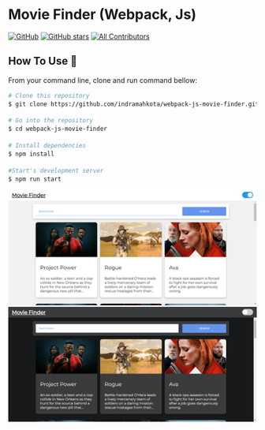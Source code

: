 # Movie Finder (Webpack, Js)

[![GitHub](https://img.shields.io/github/license/indramahkota/webpack-js-club-finder?color=blue)](https://github.com/indramahkota/webpack-js-club-finder/blob/master/LICENSE) [![GitHub stars](https://img.shields.io/github/stars/indramahkota/webpack-js-club-finder)](https://github.com/indramahkota/webpack-js-club-finder/stargazers)  [![All Contributors](https://img.shields.io/badge/all_contributors-1-orange.svg?style=flat-square)](#contributors)

## How To Use 🔧

From your command line, clone and run command bellow:

```bash
# Clone this repository
$ git clone https://github.com/indramahkota/webpack-js-movie-finder.git

# Go into the repository
$ cd webpack-js-movie-finder

# Install dependencies
$ npm install

#Start's development server
$ npm run start
```

![Movie Finder Light Mode](https://raw.githubusercontent.com/indramahkota/indramahkota.github.io/master/assets/githubs/moviefinder1-min.PNG)
![Movie Finder Dark Mode](https://raw.githubusercontent.com/indramahkota/indramahkota.github.io/master/assets/githubs/moviefinder2-min.PNG)
